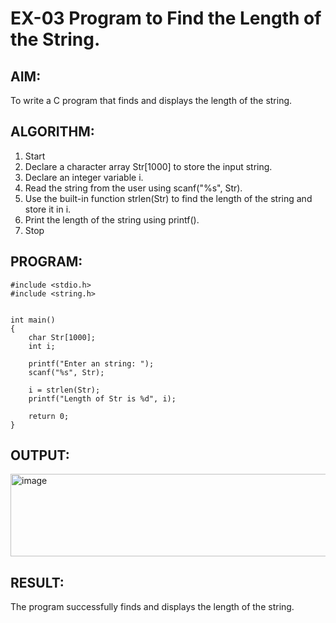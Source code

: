 # EX-03 Program to Find the Length of the String.

## AIM:
To write a C program that finds and displays the length of the string.

## ALGORITHM:

1. Start
2. Declare a character array Str[1000] to store the input string.
3. Declare an integer variable i.
4. Read the string from the user using scanf("%s", Str).
5. Use the built-in function strlen(Str) to find the length of the string and store it in i.
6. Print the length of the string using printf().
7. Stop

## PROGRAM:
```
#include <stdio.h>
#include <string.h>

  
int main()
{
    char Str[1000];
    int i;
    
    printf("Enter an string: ");
    scanf("%s", Str);
  
    i = strlen(Str);
    printf("Length of Str is %d", i);
  
    return 0;
}
``` 
## OUTPUT:
<img width="670" height="132" alt="image" src="https://github.com/user-attachments/assets/40a3a946-4371-44f4-8a99-d7d09387d070" />


## RESULT:
The program successfully finds and displays the length of the string.
